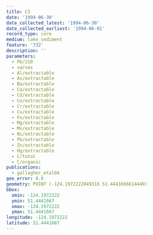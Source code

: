 ```yaml
---
title: C3
date: '1994-06-30'
date_collected_latest: '1994-06-30'
date_collected_earliest: '1994-06-01'
record_type: core
medium: lake_sediment
feature: '732'
description: ''
parameters:
  - Pb/210
  - varves
  - Al/extractable
  - As/extractable
  - Ba/extractable
  - Ca/extractable
  - Cd/extractable
  - Co/extractable
  - Cr/extractable
  - Cu/extractable
  - Fe/extractable
  - Mg/extractable
  - Mn/extractable
  - Ni/extractable
  - Pb/extractable
  - Zn/extractable
  - Hg/extractable
  - C/total
  - C/organic
publications:
  - gallagher_etal04
geo_error: 0.0
geometry: POINT (-124.1972222049316 51.4441666614449)
bbox:
  xmin: -124.1972222
  ymin: 51.4441667
  xmax: -124.1972222
  ymax: 51.4441667
longitude: -124.1972222
latitude: 51.4441667
---
```

